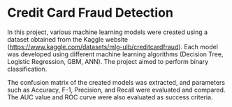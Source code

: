 # Credit Card Fraud Detection

In this project, various machine learning models were created using a dataset obtained from the Kaggle website (https://www.kaggle.com/datasets/mlg-ulb/creditcardfraud). Each model was developed using different machine learning algorithms (Decision Tree, Logistic Regression, GBM, ANN). The project aimed to perform binary classification.

The confusion matrix of the created models was extracted, and parameters such as Accuracy, F-1, Precision, and Recall were evaluated and compared. The AUC value and ROC curve were also evaluated as success criteria.
